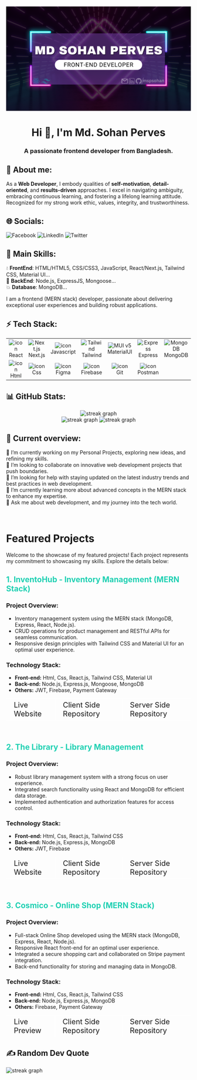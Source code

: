 <style>
  a {
    text-decoration: none;
  }
</style>

[![Sohan Perves](./assets/github-banner.png)](https://linkedin.com/in/mspsohan)

<!-- Profile View
<p align="left"> <img src="https://komarev.com/ghpvc/?username=mspsohan&label=Profile%20views&color=0e75b6&style=flat" alt="mspsohan" /> </p> -->

<h1 align="center">Hi 👋, I'm Md. Sohan Perves</h1>
<h3 align="center">A passionate frontend developer from Bangladesh.</h3>

## 👩 About me:

<p>
As a <b>Web Developer</b>, I embody qualities of <b>self-motivation</b>, <b>detail-oriented</b>, and <b>results-driven</b> approaches. I excel in navigating ambiguity, embracing continuous learning, and fostering a lifelong learning attitude. Recognized for my strong work ethic, values, integrity, and trustworthiness.
</p>

## 🌐 Socials:

[![Facebook](https://img.shields.io/badge/Facebook-%231877F2.svg?logo=Facebook&logoColor=white)](https://facebook.com/sohanperves.sp) [![LinkedIn](https://img.shields.io/badge/LinkedIn-%230077B5.svg?logo=linkedin&logoColor=white)](https://linkedin.com/in/mspsohan) [![Twitter](https://img.shields.io/badge/Twitter-%231DA1F2.svg?logo=Twitter&logoColor=white)](https://twitter.com/mspsohan)

<h2>🥇 Main Skills:</h2>
💧 <b>FrontEnd</b>: HTML/HTML5, CSS/CSS3, JavaScript, React/Next.js, Tailwind CSS, Material UI...<br/>
🚀 <b>BackEnd</b>: Node.js, ExpressJS, Mongoose...<br/>
💥 <b>Database</b>: MongoDB...<br/>

I am a frontend (MERN stack) developer, passionate about delivering exceptional user experiences and building robust applications.

</p>

<h2>⚡ Tech Stack:</h2>

<table align="center">
   <tr>
    <td align="center" width="90">
    <img src="https://techstack-generator.vercel.app/react-icon.svg" alt="icon" width="55" height="55" />
      <br>React
    </td>
    <td align="center" width="90">
      <img src="https://skillicons.dev/icons?i=nextjs" width="55" height="55" alt="Next.js" />
      <br>Next.js
    </td>
    <td align="center" width="90">
      <img src="https://techstack-generator.vercel.app/js-icon.svg" alt="icon" width="55" height="55" />
      <br>Javascript
    </td>
        <td align="center" width="90">
      <img src="https://skillicons.dev/icons?i=tailwind" width="45" height="55" alt="Tailwind" />
      <br>Tailwind
    </td>
        <td align="center" width="90">
      <img src="https://skillicons.dev/icons?i=materialui" width="45" height="55" alt="MUI v5" />
      <br>MaterialUI
    </td>
    <td align="center" width="90">
      <img src="https://skillicons.dev/icons?i=express" width="50" height="55" alt="Express" />
      <br>Express
    </td>
        <td align="center" width="90">
      <img src="https://skillicons.dev/icons?i=mongodb" width="45" height="55" alt="MongoDB" />
      <br>MongoDB
    </td>
  </tr>
     <tr>
      <td align="center" width="90">
         <img src="https://skillicons.dev/icons?i=html" alt="icon" width="100" height="35" />
      <br>Html
    </td>
      <td align="center" width="90">
         <img src="https://skillicons.dev/icons?i=css" alt="icon" width="55" height="35" />
      <br>Css
      </td>
      <td align="center" width="90">
         <img src="https://skillicons.dev/icons?i=figma" alt="icon" width="30" height="35" />
      <br>Figma
      </td>
      <td align="center" width="90">
         <img src="https://skillicons.dev/icons?i=firebase" alt="icon" width="35" height="35" />
      <br>Firebase
      </td>
      <td align="center" width="90">
         <img src="https://skillicons.dev/icons?i=git" alt="icon" width="35" height="35" />
      <br>Git
      </td>
      <td align="center" width="90">
         <img src="https://skillicons.dev/icons?i=postman" alt="icon" width="35" height="35" />
      <br>Postman
      </td>
   </tr>
</table>
</p>

## 📊 GitHub Stats:

<div align="center">
  <img src="https://github-readme-streak-stats.herokuapp.com?user=mspsohan&theme=dark&border_radius=4&date_format=j%20M%5B%20Y%5D&card" height="220" alt="streak graph"  />
</div>

<div align="center">
  <img src="https://github-readme-stats.vercel.app/api?username=mspsohan&theme=dark&hide_border=false&include_all_commits=false&count_private=false" height="170" alt="streak graph"  />
  <img src="https://github-readme-stats.vercel.app/api/top-langs/?username=mspsohan&theme=dark&hide_border=false&include_all_commits=true&count_private=true&layout=compact" height="170" alt="streak graph"  />
</div>

## 💫 Current overview:

🔭 I’m currently working on my Personal Projects, exploring new ideas, and refining my skills.<br> 👯 I’m looking to collaborate on innovative web development projects that push boundaries.<br> 🤝 I’m looking for help with staying updated on the latest industry trends and best practices in web development.<br> 🌱 I’m currently learning more about advanced concepts in the MERN stack to enhance my expertise.<br> 💬 Ask me about web development, and my journey into the tech world.<br> </br></br>

<!-- ⚡ Fun fact: I'm passionate about exploring diverse cuisines and love experimenting with cooking in my free time.<br> -->

# Featured Projects

Welcome to the showcase of my featured projects! Each project represents my commitment to showcasing my skills. Explore the details below:

## <font color="#1fd0b2">1. InventoHub - Inventory Management (MERN Stack)</font>

### Project Overview:

-  Inventory management system using the MERN stack (MongoDB, Express, React, Node.js).
-  CRUD operations for product management and RESTful APIs for seamless communication.
-  Responsive design principles with Tailwind CSS and Material UI for an optimal user experience.

### Technology Stack:

-  **Front-end:** Html, Css, React.js, Tailwind CSS, Material UI
-  **Back-end:** Node.js, Express.js, Mongoose, MongoDB
-  **Others:** JWT, Firebase, Payment Gateway

<table>
  <tr>
    <td style="border: 1px solid white; padding: 5px 20px;">
      <a href="https://inventohub.netlify.app" style="font-size: 20px;">Live Website</a>
    </td>
    <td style="border: 1px solid white; padding: 5px 20px">
      <a href="https://github.com/mspsohan/inventohub-client" style="font-size: 20px;">Client Side Repository</a>
    </td>
    <td style="border: 1px solid white; padding: 5px 20px">
      <a href="https://github.com/mspsohan/inventohub-server" style="font-size: 20px; ">Server Side Repository</a>
    </td>
  </tr>
</table>

</br>

## <font color="#1fd0b2">2. The Library - Library Management</font>

### Project Overview:

-  Robust library management system with a strong focus on user experience.
-  Integrated search functionality using React and MongoDB for efficient data storage.
-  Implemented authentication and authorization features for access control.

### Technology Stack:

-  **Front-end:** Html, Css, React.js, Tailwind CSS
-  **Back-end:** Node.js, Express.js, MongoDB
-  **Others:** JWT, Firebase

<table>
  <tr>
    <td style="border: 1px solid white; padding: 5px 20px;">
      <a href="https://the-library-0.netlify.app" style="font-size: 20px; text-decoration: none;">Live Website</a>
    </td>
    <td style="border: 1px solid white; padding: 5px 20px">
      <a href="https://github.com/mspsohan/library-managements-client" style="font-size: 20px; text-decoration: none;">Client Side Repository</a>
    </td>
    <td style="border: 1px solid white; padding: 5px 20px">
      <a href="https://github.com/mspsohan/library-management-server" style="font-size: 20px; text-decoration: none;">Server Side Repository</a>
    </td>
  </tr>
</table>

</br>

## <font color="#1fd0b2">3. Cosmico - Online Shop (MERN Stack)</font>

### Project Overview:

-  Full-stack Online Shop developed using the MERN stack (MongoDB, Express, React, Node.js).
-  Responsive React front-end for an optimal user experience.
-  Integrated a secure shopping cart and collaborated on Stripe payment integration.
-  Back-end functionality for storing and managing data in MongoDB.

### Technology Stack:

-  **Front-end:** Html, Css, React.js, Tailwind CSS
-  **Back-end:** Node.js, Express.js, MongoDB
-  **Others:** Firebase, Payment Gateway

<table>
  <tr>
    <td style="border: 1px solid white; padding: 5px 20px;">
      <a href="https://cosmico-brand-shop.netlify.app" style="font-size: 20px;">Live Preview</a>
    </td>
    <td style="border: 1px solid white; padding: 5px 20px">
      <a href="https://github.com/mspsohan/cosmico-brand-shop-client" style="font-size: 20px;">Client Side Repository</a>
    </td>
    <td style="border: 1px solid white; padding: 5px 20px">
      <a href="https://github.com/mspsohan/cosmico-brand-shop-server" style="font-size: 20px; ">Server Side Repository</a>
    </td>
  </tr>
</table>

## ✍️ Random Dev Quote

<div >
  <img src="https://quotes-github-readme.vercel.app/api?type=horizontal&theme=radical" height="220" width="" alt="streak graph"  />
</div>
